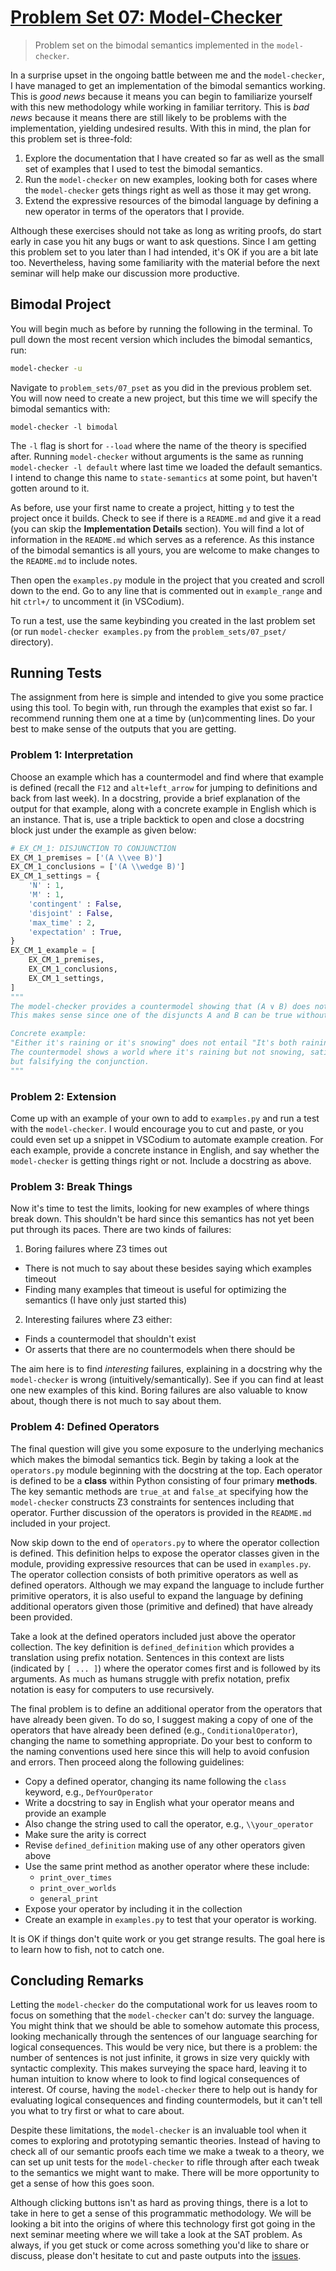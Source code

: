 # [Problem Set 07: Model-Checker](https://github.com/benbrastmckie/ModalHistoryPrivate?tab=readme-ov-file#problem-sets)

> Problem set on the bimodal semantics implemented in the `model-checker`.

In a surprise upset in the ongoing battle between me and the `model-checker`, I have managed to get an implementation of the bimodal semantics working.
This is _good news_ because it means you can begin to familiarize yourself with this new methodology while working in familiar territory.
This is _bad news_ because it means there are still likely to be problems with the implementation, yielding undesired results.
With this in mind, the plan for this problem set is three-fold:

1. Explore the documentation that I have created so far as well as the small set of examples that I used to test the bimodal semantics.
2. Run the `model-checker` on new examples, looking both for cases where the `model-checker` gets things right as well as those it may get wrong.
3. Extend the expressive resources of the bimodal language by defining a new operator in terms of the operators that I provide.

Although these exercises should not take as long as writing proofs, do start early in case you hit any bugs or want to ask questions.
Since I am getting this problem set to you later than I had intended, it's OK if you are a bit late too.
Nevertheless, having some familiarity with the material before the next seminar will help make our discussion more productive.

## Bimodal Project

You will begin much as before by running the following in the terminal.
To pull down the most recent version which includes the bimodal semantics, run:

```bash
model-checker -u
```

Navigate to `problem_sets/07_pset` as you did in the previous problem set.
You will now need to create a new project, but this time we will specify the bimodal semantics with:

```
model-checker -l bimodal
```

The `-l` flag is short for `--load` where the name of the theory is specified after.
Running `model-checker` without arguments is the same as running `model-checker -l default` where last time we loaded the default semantics.
I intend to change this name to `state-semantics` at some point, but haven't gotten around to it.

As before, use your first name to create a project, hitting `y` to test the project once it builds.
Check to see if there is a `README.md` and give it a read (you can skip the **Implementation Details** section).
You will find a lot of information in the `README.md` which serves as a reference.
As this instance of the bimodal semantics is all yours, you are welcome to make changes to the `README.md` to include notes.

Then open the `examples.py` module in the project that you created and scroll down to the end.
Go to any line that is commented out in `example_range` and hit `ctrl+/` to uncomment it (in VSCodium).

To run a test, use the same keybinding you created in the last problem set (or run `model-checker examples.py` from the `problem_sets/07_pset/` directory).

## Running Tests

The assignment from here is simple and intended to give you some practice using this tool.
To begin with, run through the examples that exist so far. 
I recommend running them one at a time by (un)commenting lines.
Do your best to make sense of the outputs that you are getting.

### Problem 1: Interpretation

Choose an example which has a countermodel and find where that example is defined (recall the `F12` and `alt+left_arrow` for jumping to definitions and back from last week).
In a docstring, provide a brief explanation of the output for that example, along with a concrete example in English which is an instance.
That is, use a triple backtick to open and close a docstring block just under the example as given below:

```python
# EX_CM_1: DISJUNCTION TO CONJUNCTION
EX_CM_1_premises = ['(A \\vee B)']
EX_CM_1_conclusions = ['(A \\wedge B)']
EX_CM_1_settings = {
    'N' : 1,
    'M' : 1,
    'contingent' : False,
    'disjoint' : False,
    'max_time' : 2,
    'expectation' : True,
}
EX_CM_1_example = [
    EX_CM_1_premises,
    EX_CM_1_conclusions,
    EX_CM_1_settings,
]
"""
The model-checker provides a countermodel showing that (A ∨ B) does not entail (A ∧ B).
This makes sense since one of the disjuncts A and B can be true without both A and B being true.

Concrete example:
"Either it's raining or it's snowing" does not entail "It's both raining and snowing".
The countermodel shows a world where it's raining but not snowing, satisfying the disjunction
but falsifying the conjunction.
"""
```

### Problem 2: Extension

Come up with an example of your own to add to `examples.py` and run a test with the `model-checker`.
I would encourage you to cut and paste, or you could even set up a snippet in VSCodium to automate example creation.
For each example, provide a concrete instance in English, and say whether the `model-checker` is getting things right or not.
Include a docstring as above.

### Problem 3: Break Things

Now it's time to test the limits, looking for new examples of where things break down.
This shouldn't be hard since this semantics has not yet been put through its paces.
There are two kinds of failures:

1. Boring failures where Z3 times out
  - There is not much to say about these besides saying which examples timeout
  - Finding many examples that timeout is useful for optimizing the semantics (I have only just started this)

2. Interesting failures where Z3 either:
  - Finds a countermodel that shouldn't exist 
  - Or asserts that there are no countermodels when there should be

The aim here is to find _interesting_ failures, explaining in a docstring why the `model-checker` is wrong (intuitively/semantically).
See if you can find at least one new examples of this kind.
Boring failures are also valuable to know about, though there is not much to say about them.

### Problem 4: Defined Operators

The final question will give you some exposure to the underlying mechanics which makes the bimodal semantics tick.
Begin by taking a look at the `operators.py` module beginning with the docstring at the top.
Each operator is defined to be a **class** within Python consisting of four primary **methods**.
The key semantic methods are `true_at` and `false_at` specifying how the `model-checker` constructs Z3 constraints for sentences including that operator.
Further discussion of the operators is provided in the `README.md` included in your project.

Now skip down to the end of `operators.py` to where the operator collection is defined.
This definition helps to expose the operator classes given in the module, providing expressive resources that can be used in `examples.py`.
The operator collection consists of both primitive operators as well as defined operators.
Although we may expand the language to include further primitive operators, it is also useful to expand the language by defining additional operators given those (primitive and defined) that have already been provided.

Take a look at the defined operators included just above the operator collection.
The key definition is `defined_definition` which provides a translation using prefix notation.
Sentences in this context are lists (indicated by `[ ... ]`) where the operator comes first and is followed by its arguments.
As much as humans struggle with prefix notation, prefix notation is easy for computers to use recursively.

The final problem is to define an additional operator from the operators that have already been given.
To do so, I suggest making a copy of one of the operators that have already been defined (e.g., `ConditionalOperator`), changing the name to something appropriate.
Do your best to conform to the naming conventions used here since this will help to avoid confusion and errors.
Then proceed along the following guidelines:

- Copy a defined operator, changing its name following the `class` keyword, e.g., `DefYourOperator`
- Write a docstring to say in English what your operator means and provide an example
- Also change the string used to call the operator, e.g., `\\your_operator`
- Make sure the arity is correct
- Revise `defined_definition` making use of any other operators given above
- Use the same print method as another operator where these include:
  - `print_over_times`
  - `print_over_worlds`
  - `general_print`
- Expose your operator by including it in the collection 
- Create an example in `examples.py` to test that your operator is working.

It is OK if things don't quite work or you get strange results.
The goal here is to learn how to fish, not to catch one.

## Concluding Remarks

Letting the `model-checker` do the computational work for us leaves room to focus on something that the `model-checker` can't do: survey the language.
You might think that we should be able to somehow automate this process, looking mechanically through the sentences of our language searching for logical consequences.
This would be very nice, but there is a problem: the number of sentences is not just infinite, it grows in size very quickly with syntactic complexity.
This makes surveying the space hard, leaving it to human intuition to know where to look to find logical consequences of interest.
Of course, having the `model-checker` there to help out is handy for evaluating logical consequences and finding countermodels, but it can't tell you what to try first or what to care about.

Despite these limitations, the `model-checker` is an invaluable tool when it comes to exploring and prototyping semantic theories.
Instead of having to check all of our semantic proofs each time we make a tweak to a theory, we can set up unit tests for the `model-checker` to rifle through after each tweak to the semantics we might want to make.
There will be more opportunity to get a sense of how this goes soon.

Although clicking buttons isn't as hard as proving things, there is a lot to take in here to get a sense of this programmatic methodology.
We will be looking a bit into the origins of where this technology first got going in the next seminar meeting where we will take a look at the SAT problem.
As always, if you get stuck or come across something you'd like to share or discuss, please don't hesitate to cut and paste outputs into the [issues](https://github.com/benbrastmckie/ModelChecker/issues).
